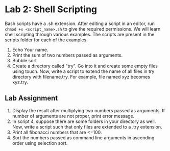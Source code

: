 # Lab 2: Shell Scripting
Bash scripts have a .sh extension. After editing a script in an editor, run `chmod +x <script_name>.sh` to give the required
permissions.
We will learn shell scripting through various examples. The scripts are present in the scripts folder for each of the examples.
1. Echo Your name.
2. Print the sum of two numbers passed as arguments.
3. Bubble sort
4. Create a directory called "try". Go into it and create some empty files using touch. Now, write a script to extend the name
of all files in try directory with filename.try. For example, file named xyz becomes xyz.try.

## Lab Assignment
1. Display the result after multiplying two numbers passed as arguments. If number of arguments are not proper, print error
message.
2. In script 4, suppose there are some folders in your directory as well. Now, write a script such that only files are extended
to a .try extension.
3. Print all fibonacci numbers that are <=100.
4. Sort the numbers passed as command line arguments in ascending order using selection sort. 
